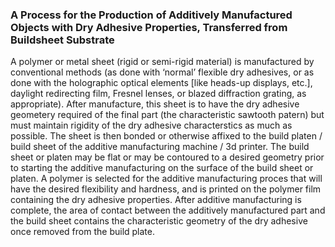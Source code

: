 ### A Process for the Production of Additively Manufactured Objects with Dry Adhesive Properties, Transferred from Buildsheet Substrate

A polymer or metal sheet (rigid or semi-rigid material) is manufactured by conventional methods (as done with ‘normal’ flexible dry adhesives, or as done with the holographic optical elements [like heads-up displays, etc.], daylight redirecting film, Fresnel lenses, or blazed diffraction grating, as appropriate). After manufacture, this sheet is to have the dry adhesive geometery required of the final part (the characteristic sawtooth patern) but must maintain rigidity of the dry adhesive characterstics as much as possible. The sheet is then bonded or otherwise affixed to the build platen / build sheet of the additive manufacturing machine / 3d printer. The build sheet or platen may be flat or may be contoured to a desired geometry prior to starting the additive manufacturing on the surface of the build sheet or platen. A polymer is selected for the additive manufacturing proces that will have the desired flexibility and hardness, and is printed on the polymer film containing the dry adhesive properties. After additive manufacturing is complete, the area of contact between the additively manufactured part and the build sheet contains the characteristic geometry of the dry adhesive once removed from the build plate. 

